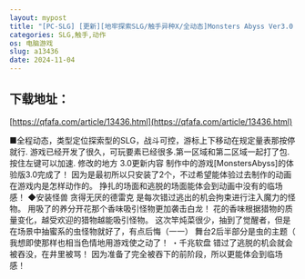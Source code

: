 ```yaml
---
layout: mypost
title: "[PC-SLG] [更新][地牢探索SLG/触手异种X/全动态]Monsters Abyss Ver3.0 先行体验版 机翻[975MB]"
categories: SLG,触手,动作
os: 电脑游戏
slug: a13436
date: 2024-11-04
---
```


## 下载地址：

[https://qfafa.com/article/13436.html](https://qfafa.com/article/13436.html)

■全程动态，类型定位探索型的SLG，战斗可控，游标上下移动在规定量表那按停就行.
游戏已经开发了很久，可玩要素已经很多.第一区域和第二区域一起打了包.按住左键可以加速.
修改的地方
3.0更新内容
制作中的游戏\[MonstersAbyss\]的体验版3.0完成了！
因为是最初所以只安装了2个，不过希望能体验过去制作的动画在游戏内是怎样动作的。
挣扎的场面和逃脱的场面能体会到动画中没有的临场感！
◆安装怪兽
贪得无厌的德雷克
是每次错过逃出的机会拘束进行注入魔力的怪物。
用吸了的养分开花那个香味吸引怪物更加袭击白龙！
花的香味根据猎物的质量变化，越受欢迎的猎物越能吸引怪物。
这次竿炖菜很少，抽到了觉醒者，但是在场景中抽蜜系的虫怪物就好了，有点后悔（一一）
舞台2后半部分是虫的主题（
我想即使那样也相当色情地用游戏使之动了！
・千兆软盘
错过了逃脱的机会就会被吞没，在井里被骂！
因为准备了完全被吞下的前阶段，所以更能体会到临场感！